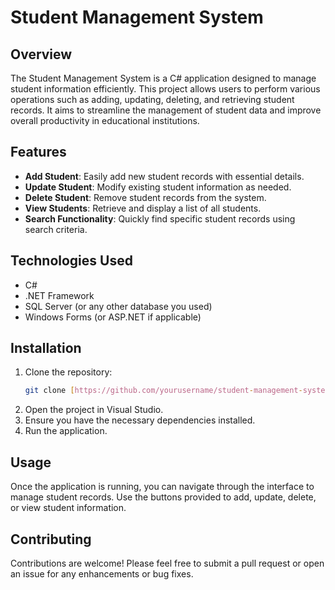 # Student Management System

## Overview

The Student Management System is a C# application designed to manage student information efficiently. This project allows users to perform various operations such as adding, updating, deleting, and retrieving student records. It aims to streamline the management of student data and improve overall productivity in educational institutions.

## Features

- **Add Student**: Easily add new student records with essential details.
- **Update Student**: Modify existing student information as needed.
- **Delete Student**: Remove student records from the system.
- **View Students**: Retrieve and display a list of all students.
- **Search Functionality**: Quickly find specific student records using search criteria.

## Technologies Used

- C#
- .NET Framework
- SQL Server (or any other database you used)
- Windows Forms (or ASP.NET if applicable)

## Installation

1. Clone the repository:
   ```bash
   git clone [https://github.com/yourusername/student-management-system.git](https://github.com/thanhchuong01/QLSV.git)
2. Open the project in Visual Studio.
3. Ensure you have the necessary dependencies installed.
4. Run the application.

## Usage
Once the application is running, you can navigate through the interface to manage student records. Use the buttons provided to add, update, delete, or view student information.

## Contributing
Contributions are welcome! Please feel free to submit a pull request or open an issue for any enhancements or bug fixes.
